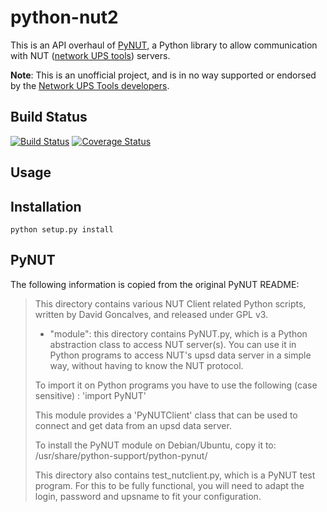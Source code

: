 python-nut2
===========

This is an API overhaul of [PyNUT](https://github.com/networkupstools/nut/tree/master/scripts/python),
a Python library to allow communication with NUT ([network UPS tools](http://www.networkupstools.org/))
servers.

**Note**: This is an unofficial project, and is in no way supported or
endorsed by the [Network UPS Tools developers](https://github.com/networkupstools).

## Build Status

[![Build Status](https://travis-ci.org/george2/python-nut2.svg?branch=master)](https://travis-ci.org/george2/python-nut2)
[![Coverage Status](https://coveralls.io/repos/george2/python-nut2/badge.png)](https://coveralls.io/r/george2/python-nut2)

## Usage


## Installation

    python setup.py install

## PyNUT

The following information is copied from the original PyNUT README:

> This directory contains various NUT Client related Python scripts, written by
> David Goncalves, and released under GPL v3.
> 
> * "module": this directory contains PyNUT.py, which is a Python abstraction
> class to access NUT server(s). You can use it in Python programs to access NUT's
> upsd data server in a simple way, without having to know the NUT protocol.
> 
> To import it on Python programs you have to use the following (case sensitive) :
> 'import PyNUT'
> 
> This module provides a 'PyNUTClient' class that can be used to connect and get
> data from an upsd data server.
> 
> To install the PyNUT module on Debian/Ubuntu, copy it to:
> /usr/share/python-support/python-pynut/
> 
> This directory also contains test_nutclient.py, which is a PyNUT test program.
> For this to be fully functional, you will need to adapt the login, password and
> upsname to fit your configuration.
